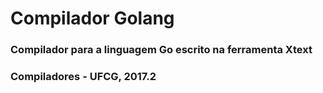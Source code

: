 # Compilador Golang
### Compilador para a linguagem Go escrito na ferramenta Xtext
### Compiladores - UFCG, 2017.2
